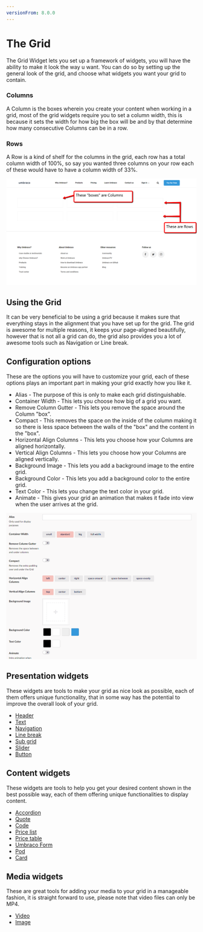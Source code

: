 ```yaml
---
versionFrom: 8.0.0
---
```


# The Grid

The Grid Widget lets you set up a framework of widgets, you will have the ability to make it look the way u want. You can do so by setting up the general look of the grid, and choose what widgets you want your grid to contain.

### Columns

A Column is the boxes wherein you create your content when working in a grid, most of the grid widgets require you to set a column width, this is because it sets the width for how big the box will be and by that determine how many consecutive Columns can be in a row.
### Rows

A Row is a kind of shelf for the columns in the grid, each row has a total column width of 100%, so say you wanted three columns on your row each of these would have to have a column width of 33%.

![Rows and Columns](images/Rows-Columns.png)

## Using the Grid

It can be very beneficial to be using a grid because it makes sure that everything stays in the alignment that you have set up for the grid.
The grid is awesome for multiple reasons, it keeps your page-aligned beautifully, however that is not all a grid can do, the grid also provides you a lot of awesome tools such as Navigation or Line break.

## Configuration options

These are the options you will have to customize your grid, each of these options plays an important part in making your grid exactly how you like it.

- Alias - The purpose of this is only to make each grid distinguishable.
- Container Width - This lets you choose how big of a grid you want.
- Remove Column Gutter - This lets you remove the space around the Column "box".
- Compact - This removes the space on the inside of the column making it so there is less space between the walls of the "box" and the content in the "box".
- Horizontal Align Columns - This lets you choose how your Columns are aligned horizontally.
- Vertical Align Columns - This lets you choose how your Columns are aligned vertically.
- Background Image - This lets you add a background image to the entire grid.
- Background Color - This lets you add a background color to the entire grid.
- Text Color - This lets you change the text color in your grid.
- Animate - This gives your grid an animation that makes it fade into view when the user arrives at the grid.

![Grid Settings](images/Grid-Settings.png)

## Presentation widgets

These widgets are tools to make your grid as nice look as possible, each of them offers unique functionality, that in some way has the potential to improve the overall look of your grid.

- [Header](Header)
- [Text](Text)
- [Navigation](Navigation)
- [Line break](Line-breaker)
- [Sub grid](Sub-grid)
- [Slider](Slider)
- [Button](Button)

## Content widgets

These widgets are tools to help you get your desired content shown in the best possible way, each of them offering unique functionalities to display content.

- [Accordion](Accordion)
- [Quote](Quote)
- [Code](Code)
- [Price list](Price-list)
- [Price table](Price-table)
- [Umbraco Form](Umbraco-Form)
- [Pod](Pod)
- [Card](Card)

## Media widgets

These are great tools for adding your media to your grid in a manageable fashion, it is straight forward to use, please note that video files can only be MP4.

- [Video](Video)
- [Image](../Image/index.md)
